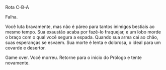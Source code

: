 Rota C-B-A 
 
Falha. 
 
Você luta bravamente, mas não é páreo para tantos inimigos bestiais ao mesmo tempo. Sua exaustão acaba por fazê-lo fraquejar, e um lobo morde o braço com o qual você segura a espada. Quando sua arma cai ao chão, suas esperanças se esvaem. Sua morte é lenta e dolorosa, o ideal para um covarde e desertor. 
 
Game over. Você morreu. Retorne para o início do Prólogo e tente novamente. 